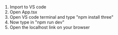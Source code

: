 1. Import to VS code
2. Open App.tsx
3. Open VS code terminal and type "npm install three"
4. Now type in "npm run dev"
5. Open the localhost link on your browser
